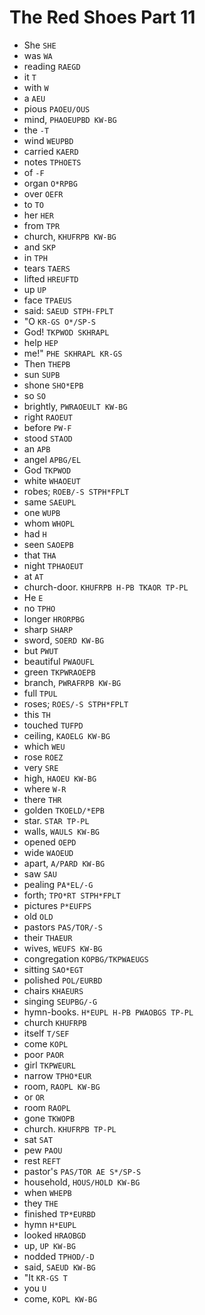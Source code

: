 # The Red Shoes Part 11

* She `SHE`
* was `WA`
* reading `RAEGD`
* it `T`
* with `W`
* a `AEU`
* pious `PAOEU/OUS`
* mind, `PHAOEUPBD KW-BG`
* the `-T`
* wind `WEUPBD`
* carried `KAERD`
* notes `TPHOETS`
* of `-F`
* organ `O*RPBG`
* over `OEFR`
* to `TO`
* her `HER`
* from `TPR`
* church, `KHUFRPB KW-BG`
* and `SKP`
* in `TPH`
* tears `TAERS`
* lifted `HREUFTD`
* up `UP`
* face `TPAEUS`
* said: `SAEUD STPH-FPLT`
* "O `KR-GS O*/SP-S`
* God! `TKPWOD SKHRAPL`
* help `HEP`
* me!" `PHE SKHRAPL KR-GS`
* Then `THEPB`
* sun `SUPB`
* shone `SHO*EPB`
* so `SO`
* brightly, `PWRAOEULT KW-BG`
* right `RAOEUT`
* before `PW-F`
* stood `STAOD`
* an `APB`
* angel `APBG/EL`
* God `TKPWOD`
* white `WHAOEUT`
* robes; `ROEB/-S STPH*FPLT`
* same `SAEUPL`
* one `WUPB`
* whom `WHOPL`
* had `H`
* seen `SAOEPB`
* that `THA`
* night `TPHAOEUT`
* at `AT`
* church-door. `KHUFRPB H-PB TKAOR TP-PL`
* He `E`
* no `TPHO`
* longer `HRORPBG`
* sharp `SHARP`
* sword, `SOERD KW-BG`
* but `PWUT`
* beautiful `PWAOUFL`
* green `TKPWRAOEPB`
* branch, `PWRAFRPB KW-BG`
* full `TPUL`
* roses; `ROES/-S STPH*FPLT`
* this `TH`
* touched `TUFPD`
* ceiling, `KAOELG KW-BG`
* which `WEU`
* rose `ROEZ`
* very `SRE`
* high, `HAOEU KW-BG`
* where `W-R`
* there `THR`
* golden `TKOELD/*EPB`
* star. `STAR TP-PL`
* walls, `WAULS KW-BG`
* opened `OEPD`
* wide `WAOEUD`
* apart, `A/PARD KW-BG`
* saw `SAU`
* pealing `PA*EL/-G`
* forth; `TPO*RT STPH*FPLT`
* pictures `P*EUFPS`
* old `OLD`
* pastors `PAS/TOR/-S`
* their `THAEUR`
* wives, `WEUFS KW-BG`
* congregation `KOPBG/TKPWAEUGS`
* sitting `SAO*EGT`
* polished `POL/EURBD`
* chairs `KHAEURS`
* singing `SEUPBG/-G`
* hymn-books. `H*EUPL H-PB PWAOBGS TP-PL`
* church `KHUFRPB`
* itself `T/SEF`
* come `KOPL`
* poor `PAOR`
* girl `TKPWEURL`
* narrow `TPHO*EUR`
* room, `RAOPL KW-BG`
* or `OR`
* room `RAOPL`
* gone `TKWOPB`
* church. `KHUFRPB TP-PL`
* sat `SAT`
* pew `PAOU`
* rest `REFT`
* pastor's `PAS/TOR AE S*/SP-S`
* household, `HOUS/HOLD KW-BG`
* when `WHEPB`
* they `THE`
* finished `TP*EURBD`
* hymn `H*EUPL`
* looked `HRAOBGD`
* up, `UP KW-BG`
* nodded `TPHOD/-D`
* said, `SAEUD KW-BG`
* "It `KR-GS T`
* you `U`
* come, `KOPL KW-BG`
